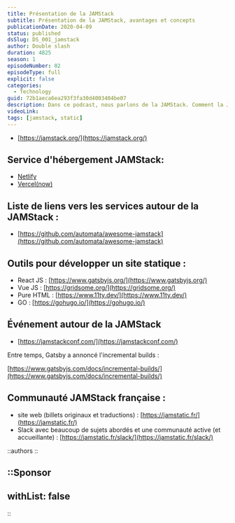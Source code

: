 ```yaml
---
title: Présentation de la JAMStack
subtitle: Présentation de la JAMStack, avantages et concepts
publicationDate: 2020-04-09
status: published
dsSlug: DS_001_jamstack
author: Double slash
duration: 4825
season: 1
episodeNumber: 02
episodeType: full
explicit: false
categories:
  - Technology
guid: 72b1aeca6ea293f3fa30d4003404be07
description: Dans ce podcast, nous parlons de la JAMStack. Comment la JAMStack fonctionne, quelle est la différence avec les sites dynamiques du type PHP/WordPress. Quelles sont les limites et quels sont les avantages.
videoLink:
tags: [jamstack, static]
---
```


- [https://jamstack.org/](https://jamstack.org/)

## Service d'hébergement JAMStack:

- [Netlify](https://www.netlify.com/)
- [Vercel(now)](https://vercel.com/)

## Liste de liens vers les services autour de la JAMStack :

- [https://github.com/automata/awesome-jamstack](https://github.com/automata/awesome-jamstack)

## Outils pour développer un site statique :

- React JS : [https://www.gatsbyjs.org/](https://www.gatsbyjs.org/)
- Vue JS : [https://gridsome.org/](https://gridsome.org/)
- Pure HTML : [https://www.11ty.dev/](https://www.11ty.dev/)
- GO : [https://gohugo.io/](https://gohugo.io/)

## Événement autour de la JAMStack

- [https://jamstackconf.com/](https://jamstackconf.com/)

Entre temps, Gatsby a annoncé l'incremental builds :

[https://www.gatsbyjs.com/docs/incremental-builds/](https://www.gatsbyjs.com/docs/incremental-builds/)

## Communauté JAMStack française :

- site web (billets originaux et traductions) : [https://jamstatic.fr/](https://jamstatic.fr/)
- Slack avec beaucoup de sujets abordés et une communauté active (et accueillante) : [https://jamstatic.fr/slack/](https://jamstatic.fr/slack/)

::authors
::

::Sponsor
---
withList: false
---
::
